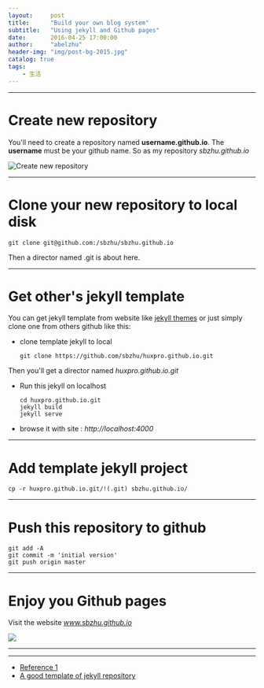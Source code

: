 ```yaml
---
layout:     post
title:      "Build your own blog system"
subtitle:   "Using jekyll and Github pages"
date:       2016-04-25 17:00:00
author:     "abelzhu"
header-img: "img/post-bg-2015.jpg"
catalog: true
tags:
    - 生活
---
```


---

# Create new repository
You'll need to create a repository named <strong>username.github.io</strong>. 
The <strong>username</strong> must be your github name.
So as my repository *sbzhu.github.io*

![Create new repository](http://upload-images.jianshu.io/upload_images/1965578-92aca401485b4df5.png?imageMogr2/auto-orient/strip%7CimageView2/2/w/1240)

---

# Clone your new repository to local disk 
    git clone git@github.com:/sbzhu/sbzhu.github.io
Then a director named .git is about here.

---

# Get other's jekyll template
You can get jekyll template from website like [jekyll themes](http://jekyllthemes.org/) or just simply clone one from others github like this:
+ clone template jekyll to local

      git clone https://github.com/sbzhu/huxpro.github.io.git
Then you'll get a director named *huxpro.github.io.git*
+ Run this jekyll on localhost

      cd huxpro.github.io.git
      jekyll build
      jekyll serve
+ browse it with site : *http://localhost:4000*

---

# Add template jekyll project
    cp -r huxpro.github.io.git/!(.git) sbzhu.github.io/

---

# Push this repository to github
    git add -A
    git commit -m 'initial version'
    git push origin master

---

# Enjoy you Github pages
Visit the website *www.sbzhu.github.io*

![](http://upload-images.jianshu.io/upload_images/1965578-5f85cecae121b893.png?imageMogr2/auto-orient/strip%7CimageView2/2/w/1240)

***
***

+ [Reference 1](http://m.blog.csdn.net/article/details?id=51167883)
+ [A good template of jekyll repository](https://github.com/sbzhu/huxpro.github.io)
